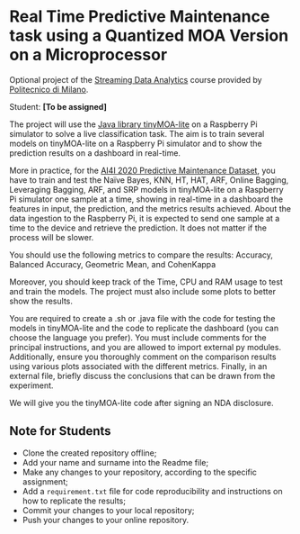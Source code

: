 # Real Time Predictive Maintenance task using a Quantized MOA Version on a Microprocessor

Optional project of the [Streaming Data Analytics](http://emanueledellavalle.org/teaching/streaming-data-analytics-2023-24/) course provided by [Politecnico di Milano](https://www11.ceda.polimi.it/schedaincarico/schedaincarico/controller/scheda_pubblica/SchedaPublic.do?&evn_default=evento&c_classe=811164&polij_device_category=DESKTOP&__pj0=0&__pj1=d563c55e73c3035baf5b0bab2dda086b).

Student: **[To be assigned]**

The project will use the [Java library tinyMOA-lite](https://www.politesi.polimi.it/handle/10589/201696) on a Raspberry Pi simulator to solve a live classification task. The aim is to train several models on tinyMOA-lite on a Raspberry Pi simulator and to show the prediction results on a dashboard in real-time.

More in practice, for the [AI4I 2020 Predictive Maintenance Dataset](https://archive.ics.uci.edu/dataset/601/ai4i+2020+predictive+maintenance+dataset), you have to train and test the Naïve Bayes, KNN, HT, HAT, ARF, Online Bagging, Leveraging Bagging, ARF, and SRP models in tinyMOA-lite on a Raspberry Pi simulator one sample at a time, showing in real-time in a dashboard the features in input, the prediction, and the metrics results achieved.
About the data ingestion to the Raspberry Pi, it is expected to send one sample at a time to the device and retrieve the prediction. It does not matter if the process will be slower.

You should use the following metrics to compare the results: Accuracy, Balanced Accuracy, Geometric Mean, and CohenKappa

Moreover, you should keep track of the Time, CPU and RAM usage to test and train the models. The project must also include some plots to better show the results.

You are required to create a .sh or .java file with the code for testing the models in tinyMOA-lite and the code to replicate the dashboard (you can choose the language you prefer). You must include comments for the principal instructions, and you are allowed to import external py modules. Additionally, ensure you thoroughly comment on the comparison results using various plots associated with the different metrics. Finally, in an external file, briefly discuss the conclusions that can be drawn from the experiment.

We will give you the tinyMOA-lite code after signing an NDA disclosure.

## Note for Students

* Clone the created repository offline;
* Add your name and surname into the Readme file;
* Make any changes to your repository, according to the specific assignment;
* Add a `requirement.txt` file for code reproducibility and instructions on how to replicate the results;
* Commit your changes to your local repository;
* Push your changes to your online repository.
